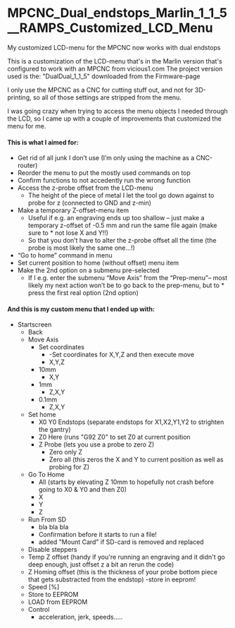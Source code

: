 # MPCNC_Dual_endstops_Marlin_1_1_5__RAMPS_Customized_LCD_Menu
My customized LCD-menu for the MPCNC now works with dual endstops

This is a customization of the LCD-menu that's in the Marlin version that's configured to work with an MPCNC from vicious1.com
The project version used is the: "DualDual_1_1_5" downloaded from the Firmware-page

I only use the MPCNC as a CNC for cutting stuff out, and not for 3D-printing, so all of those settings are stripped from the menu. 

I was going crazy when trying to access the menu objects I needed through the LCD, so I came up with a couple of improvements that customized the menu for me.

#### This is what I aimed for:

* Get rid of all junk I don’t use (I’m only using the machine as a CNC-router)
* Reorder the menu to put the mostly used commands on top
* Confirm functions to not accedently run the wrong function
* Access the z-probe offset from the LCD-menu
  * The height of the piece of metal I let the tool go down against to probe for z (connected to GND and z-min)
* Make a temporary Z-offset-menu item
  * Useful if e.g. an engraving ends up too shallow – just make a temporary z-offset of -0.5 mm and run the same file again (make sure to * not lose X and Y!!)
  * So that you don’t have to alter the z-probe offset all the time (the probe is most likely the same one...!)
* “Go to home” command in menu
* Set current position to home (without offset) menu item
* Make the 2nd option on a submenu pre-selected
  * If I e.g. enter the submenu “Move Axis” from the “Prep-menu”– most likely my next action won’t be to go back to the prep-menu, but to * press the first real option (2nd option)

#### And this is my custom menu that I ended up with: <br>
* Startscreen
  * Back
  * Move Axis
    * Set coordinates 
        * -Set coordinates for X,Y,Z and then execute move
      * X,Y,Z
    * 10mm 
      * X,Y
    * 1mm 
      * Z,X,Y
    * 0.1mm 
      * Z,X,Y
  * Set home
    * X0 Y0 Endstops (separate endstops for X1,X2,Y1,Y2 to strighten the gantry)
    * Z0 Here (runs "G92 Z0" to set Z0 at current position
    * Z Probe (lets you use a probe to zero Z)
      * Zero only Z
      * Zero all (this zeros the X and Y to current position as well as probing for Z)
  * Go To Home
    * All (starts by elevating Z 10mm to hopefully not crash before going to X0 & Y0 and then Z0) 
    * X
    * Y
    * Z
  * Run From SD
    * bla bla bla 
    * Confirmation before it starts to run a file!
    * added "Mount Card" if SD-card is removed and replaced
  * Disable steppers
  * Temp Z offset (handy if you're running an engraving and it didn't go deep enough, just offset z a bit an rerun the code)
  * Z Homing offset (this is the thickness of your probe bottom piece that gets substracted from the endstop) -store in eeprom!
  * Speed [%]
  * Store to EEPROM
  * LOAD from EEPROM
  * Control
    * acceleration, jerk, speeds.....

